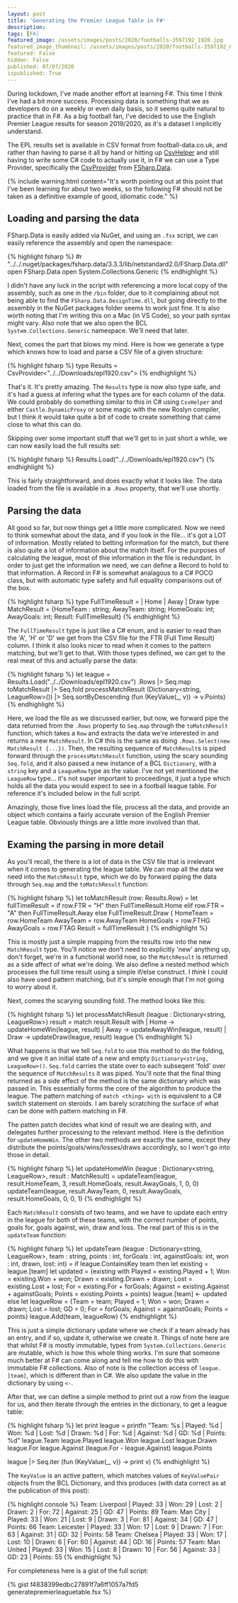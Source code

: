 ```yaml
---
layout: post
title: 'Generating the Premier League Table in F#'
description: 
tags: [F#]
featured_image: /assets/images/posts/2020/footballs-3597192_1920.jpg
featured_image_thumbnail: /assets/images/posts/2020/footballs-3597192_640.jpg
featured: False
hidden: False
published: 07/07/2020
ispublished: True
---
```

During lockdown, I've made another effort at learning F#. This time I think I've had a bit more success. Processing data is something that we as developers do on a weekly or even daily basis, so it seems quite natural to practice that in F#. As a big football fan, I've decided to use the English Premier League results for season 2019/2020, as it's a dataset I implicitly understand.

The EPL results set is available in CSV format from football-data.co.uk, and rather than having to parse it all by hand or hitting up [CsvHelper](https://joshclose.github.io/CsvHelper/) and still having to write some C# code to actually use it, in F# we can use a Type Provider, specifically the [CsvProvider](https://fsharp.github.io/FSharp.Data/library/CsvProvider.html) from [FSharp.Data](https://fsharp.github.io/FSharp.Data/).

{% include warning.html content="It's worth pointing out at this point that I've been learning for about two weeks, so the following F# should not be taken as a definitive example of good, idiomatic code." %}

## Loading and parsing the data
FSharp.Data is easily added via NuGet, and using an `.fsx` script, we can easily reference the assembly and open the namespace:

{% highlight fsharp %}
#r "../../.nuget/packages/fsharp.data/3.3.3/lib/netstandard2.0/FSharp.Data.dll"
open FSharp.Data
open System.Collections.Generic
{% endhighlight %}

I didn't have any luck in the script with referencing a more local copy of the assembly, such as one in the `/bin` folder, due to it complaining about not being able to find the `FSharp.Data.DesignTime.dll`, but going directly to the assembly in the NuGet packages folder seems to work just fine. It is also worth noting that I'm writing this on a Mac (in VS Code), so your path syntax might vary. Also note that we also open the BCL `System.Collections.Generic` namespace. We'll need that later.

Next, comes the part that blows my mind. Here is how we generate a type which knows how to load and parse a CSV file of a given structure:

{% highlight fsharp %}
type Results = CsvProvider<"../../Downloads/epl1920.csv">
{% endhighlight %}

That's it. It's pretty amazing. The `Results` type is now also type safe, and it's had a guess at infering what the types are for each column of the data. We could probably do something similar to this in C# using `CsvHelper` and either `Castle.DynamicProxy` or some magic with the new Roslyn compiler, but I think it would take quite a bit of code to create something that came close to what this can do.

Skipping over some important stuff that we'll get to in just short a while, we can now easily load the full results set:

{% highlight fsharp %}
Results.Load("../../Downloads/epl1920.csv")
{% endhighlight %}

This is fairly straightforward, and does exactly what it looks like. The data loaded from the file is available in a `.Rows` property, that we'll use shortly.

## Parsing the data
All good so far, but now things get a little more complicated. Now we need to think somewhat about the data, and if you look in the file... it's got a LOT of information. Mostly related to betting information for the match, but there is also quite a lot of information about the match itself. For the purposes of calculating the league, most of thie information in the file is redundant. In order to just get the information we need, we can define a Record to hold to that information. A Record in F# is somewhat analagous to a C# POCO class, but with automatic type safety and full equality comparisons out of the box.

{% highlight fsharp %}
type FullTimeResult = | Home | Away | Draw
type MatchResult = {HomeTeam : string; AwayTeam: string; HomeGoals: int; AwayGoals: int; Result: FullTimeResult}
{% endhighlight %}

The `FullTimeResult` type is just like a C# enum, and is easier to read than the 'A', 'H' or 'D' we get from the CSV file for the FTR (Full Time Result) column. I think it also looks nicer to read when it comes to the pattern matching, but we'll get to that. With those types defined, we can get to the real meat of this and actually parse the data:

{% highlight fsharp %}
let league = Results.Load("../../Downloads/epl1920.csv")
                .Rows
                |> Seq.map toMatchResult
                |> Seq.fold processMatchResult (Dictionary<string, LeagueRow>())
                |> Seq.sortByDescending (fun (KeyValue(_, v)) -> v.Points)
{% endhighlight %}

Here, we load the file as we discussed earlier, but now, we forward pipe the data returned from the `.Rows` property to `Seq.map` through the `toMatchResult` function, which takes a `Row` and extracts the data we're interested in and returns a new `MatchResult`. In C# this is the same as doing `.Rows.Select(new MatchResult {...})`. Then, the resulting sequence of `MatchResult`s is piped forward through the `processMatchResult` function, using the scary sounding `Seq.fold`, and it also passed a new instance of a BCL `Dictionary`, with a `string` key and a `LeagueRow` type as the value. I've not yet mentioned the `LeagueRow` type... it's not super important to proceedings, it just a type which holds all the data you would expect to see in a football league table. For reference it's included below in the full script.

Amazingly, those five lines load the file, process all the data, and provide an object which contains a fairly accurate version of the English Premier League table. Obviously things are a little more involved than that.

## Examing the parsing in more detail
As you'll recall, the there is a lot of data in the CSV file that is irrelevant when it comes to generating the league table. We can map all the data we need into the `MatchResult` type, which we do by forward piping the data through `Seq.map` and the `toMatchResult` function:

{% highlight fsharp %}
let toMatchResult (row: Results.Row) =
    let fullTimeResult = 
        if row.FTR = "H" then FullTimeResult.Home
        elif row.FTR = "A" then FullTimeResult.Away
        else FullTimeResult.Draw
    {
        HomeTeam = row.HomeTeam
        AwayTeam = row.AwayTeam
        HomeGoals = row.FTHG
        AwayGoals = row.FTAG
        Result = fullTimeResult
    }
{% endhighlight %}

This is mostly just a simple mapping from the results row into the new `MatchResult` type. You'll notice we don't need to explicitly 'new' anything up, don't forget, we're in a functional world now, so the `MatchResult` is returned as a side affect of what we're doing. We also define a nested method which processes the full time result using a simple if/else construct. I _think_ I could also have used pattern matching, but it's simple enough that I'm not going to worry about it.

Next, comes the scarying sounding fold. The method looks like this:

{% highlight fsharp %}
let processMatchResult (league : Dictionary<string, LeagueRow>) result  =
    match result.Result with
    | Home -> updateHomeWin(league, result)
    | Away -> updateAwayWin(league, result)
    | Draw -> updateDraw(league, result)
    league
{% endhighlight %}

What happens is that we tell `Seq.fold` to use this method to do the folding, and we give it an initial state of a new and empty `Dictionary<string, LeagueRow>()`. `Seq.fold` carries the state over to each subseqent 'fold' over the sequence of `MatchResults` it was piped. You'll note that the final thing returned as a side effect of the method is the same dictionary which was passed in. This essentially forms the core of the algorithm to produce the league. The pattern matching of `match <thing> with` is equivalent to a C# switch statement on steroids. I am barely scratching the surface of what can be done with pattern matching in F#.

The patten patch decides what kind of result we are dealing with, and delegates further processing to the relevant method. Here is the definition for `updateHomeWin`. The other two methods are exactly the same, except they distribute the points/goals/wins/losses/draws accordingly, so I won't go into those in detail.

{% highlight fsharp %}
let updateHomeWin (league : Dictionary<string, LeagueRow>, result : MatchResult) =
    updateTeam(league, result.HomeTeam, 3, result.HomeGoals, result.AwayGoals, 1, 0, 0)
    updateTeam(league, result.AwayTeam, 0, result.AwayGoals, result.HomeGoals, 0, 0, 1)
{% endhighlight %}

Each `MatchResult` consists of two teams, and we have to update each entry in the league for both of these teams, with the correct number of points, goals for, goals against, win, draw and loss. The real part of this is in the `updateTeam` function:

{% highlight fsharp %}
let updateTeam (league : Dictionary<string, LeagueRow>, team : string, points : int, forGoals : int, againstGoals: int, won : int, drawn, lost: int) =
    if league.ContainsKey team then
        let existing = league.[team]
        let updated = {existing with Played = existing.Played + 1; Won = existing.Won + won; Drawn = existing.Drawn + drawn; Lost = existing.Lost + lost; For = existing.For + forGoals; Against = existing.Against + againstGoals; Points = existing.Points + points}
        league.[team] <- updated
    else
        let leagueRow = {Team = team; Played = 1; Won = won; Drawn = drawn; Lost = lost; GD = 0; For = forGoals; Against = againstGoals; Points = points}
        league.Add(team, leagueRow)
{% endhighlight %}

This is just a simple dictionary update where we check if a team already has an entry, and if so, update it, otherwise we create it. Things of note here are that whilst F# is mostly immutable, types from `System.Collections.Generic` are mutable, which is how this whole thing works. I'm sure that someone much better at F# can come along and tell me how to do this with immutable F# collections. Also of note is the collection access of `league.[team]`, which is different than in C#. We also update the value in the dictionary by using `<-`.

After that, we can define a simple method to print out a row from the league for us, and then iterate through the entries in the dictionary, to get a league table:

{% highlight fsharp %}
let print league =
    printfn "Team: %s | Played: %d | Won: %d | Lost: %d | Drawn: %d | For: %d | Against: %d | GD: %d | Points: %d" league.Team league.Played league.Won league.Lost league.Drawn league.For league.Against (league.For - league.Against) league.Points

league
|> Seq.iter (fun (KeyValue(_, v)) -> print v)
{% endhighlight %}

The `KeyValue` is an active pattern, which matches values of `KeyValuePair` objects from the BCL Dictionary, and this produces (with data correct as at the publication of this post):

{% highlight console %}
Team: Liverpool | Played: 33 | Won: 29 | Lost: 2 | Drawn: 2 | For: 72 | Against: 25 | GD: 47 | Points: 89
Team: Man City | Played: 33 | Won: 21 | Lost: 9 | Drawn: 3 | For: 81 | Against: 34 | GD: 47 | Points: 66
Team: Leicester | Played: 33 | Won: 17 | Lost: 9 | Drawn: 7 | For: 63 | Against: 31 | GD: 32 | Points: 58
Team: Chelsea | Played: 33 | Won: 17 | Lost: 10 | Drawn: 6 | For: 60 | Against: 44 | GD: 16 | Points: 57
Team: Man United | Played: 33 | Won: 15 | Lost: 8 | Drawn: 10 | For: 56 | Against: 33 | GD: 23 | Points: 55
{% endhighlight %}

For completeness here is a gist of the full script:

{% gist f4838399edbc27891f7a6ff1057a7fd5 generatepremierleaguetable.fsx %}